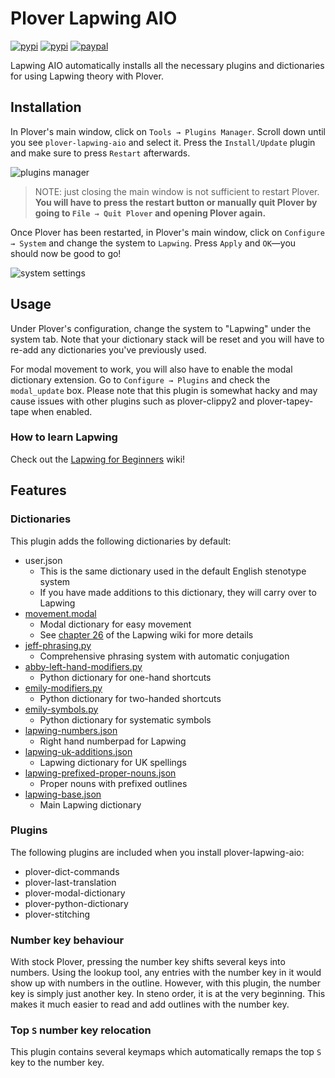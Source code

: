 # Plover Lapwing AIO

[![pypi](https://img.shields.io/pypi/v/plover-lapwing-aio)](https://pypi.org/project/plover-lapwing-aio/) [![pypi](https://img.shields.io/pypi/dm/plover-lapwing-aio.svg)](https://pypi.org/project/plover-lapwing-aio/) [![paypal](https://img.shields.io/badge/-Buy%20me%20a%20coffee%20%3AD-informational?logo=paypal)](https://www.paypal.com/donate/?hosted_button_id=VNMUULBPTQGMC)

Lapwing AIO automatically installs all the necessary plugins and dictionaries for using Lapwing theory with Plover.

## Installation

In Plover's main window, click on `Tools → Plugins Manager`. Scroll down until you see `plover-lapwing-aio` and select it. Press the `Install/Update` plugin and make sure to press `Restart` afterwards.

![plugins manager](https://lapwing.aerick.ca/img/5-plugins-manager.png)

> NOTE: just closing the main window is not sufficient to restart Plover. **You will have to press the restart button or manually quit Plover by going to `File → Quit Plover` and opening Plover again.**

Once Plover has been restarted, in Plover's main window, click on `Configure → System` and change the system to `Lapwing`. Press `Apply` and `OK`—you should now be good to go!

![system settings](https://lapwing.aerick.ca/img/5-system.png)

## Usage

Under Plover's configuration, change the system to "Lapwing" under the system tab. Note that your dictionary stack will be reset and you will have to re-add any dictionaries you've previously used.

For modal movement to work, you will also have to enable the modal dictionary extension. Go to `Configure → Plugins` and check the  `modal_update` box. Please note that this plugin is somewhat hacky and may cause issues with other plugins such as plover-clippy2 and plover-tapey-tape when enabled.

### How to learn Lapwing

Check out the [Lapwing for Beginners](https://github.com/aerickt/lapwing-for-beginners/wiki) wiki!

## Features

### Dictionaries

This plugin adds the following dictionaries by default:

- user.json
   - This is the same dictionary used in the default English stenotype system
   - If you have made additions to this dictionary, they will carry over to Lapwing
- [movement.modal](https://github.com/aerickt/steno-dictionaries/blob/plover-lapwing-aio/movement.modal)
   - Modal dictionary for easy movement
   - See [chapter 26](https://github.com/aerickt/lapwing-for-beginners/wiki/Chapter-26:-Editing-Text) of the Lapwing wiki for more details
- [jeff-phrasing.py](https://github.com/jthlim/jeff-phrasing)
   - Comprehensive phrasing system with automatic conjugation
- [abby-left-hand-modifiers.py](https://github.com/Abkwreu/plover-left-hand-modifiers)
   - Python dictionary for one-hand shortcuts
- [emily-modifiers.py](https://github.com/EPLHREU/emily-modifiers)
   - Python dictionary for two-handed shortcuts
- [emily-symbols.py](https://github.com/EPLHREU/emily-symbols)
   - Python dictionary for systematic symbols
- [lapwing-numbers.json](https://github.com/aerickt/steno-dictionaries/blob/plover-lapwing-aio/lapwing-numbers.json)
   - Right hand numberpad for Lapwing
- [lapwing-uk-additions.json](https://github.com/aerickt/steno-dictionaries/blob/plover-lapwing-aio/lapwing-uk-additions.json)
   - Lapwing dictionary for UK spellings
- [lapwing-prefixed-proper-nouns.json](https://github.com/aerickt/steno-dictionaries/blob/plover-lapwing-aio/lapwing-prefixed-proper-nouns.json)
   - Proper nouns with prefixed outlines
- [lapwing-base.json](https://github.com/aerickt/steno-dictionaries/blob/plover-lapwing-aio/lapwing-base.json)
   - Main Lapwing dictionary

### Plugins

The following plugins are included when you install plover-lapwing-aio:

 - plover-dict-commands
 - plover-last-translation
 - plover-modal-dictionary
 - plover-python-dictionary
 - plover-stitching

### Number key behaviour

With stock Plover, pressing the number key shifts several keys into numbers. Using the lookup tool, any entries with the number key in it would show up with numbers in the outline. However, with this plugin, the number key is simply just another key. In steno order, it is at the very beginning. This makes it much easier to read and add outlines with the number key.

### Top `S` number key relocation

This plugin contains several keymaps which automatically remaps the top `S` key to the number key.
